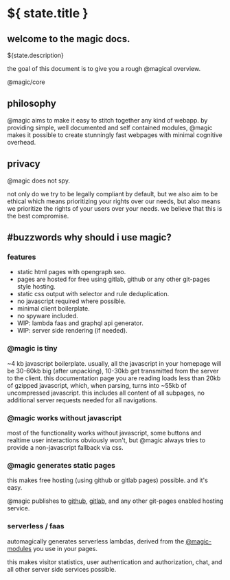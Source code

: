 # ${ state.title }

## welcome to the magic docs.

${state.description}

the goal of this document is to give you a rough @magical overview.

<GitBadges>@magic/core</GitBadges>

## philosophy

@magic aims to make it easy to stitch together any kind of webapp.
by providing simple, well documented and self contained modules,
@magic makes it possible to create stunningly fast
webpages with minimal cognitive overhead.

## privacy

@magic does not spy.

not only do we try to be legally compliant by default,
but we also aim to be ethical
which means prioritizing your rights over our needs,
but also means we prioritize the rights of your users over your needs.
we believe that this is the best compromise.

## #buzzwords why should i use magic?

### features

- static html pages with opengraph seo.
- pages are hosted for free using gitlab, github or any other git-pages style hosting.
- static css output with selector and rule deduplication.
- no javascript required where possible.
- minimal client boilerplate.
- no spyware included.
- WIP: lambda faas and graphql api generator.
- WIP: server side rendering (if needed).

### @magic is tiny

~4 kb javascript boilerplate.
usually, all the javascript in your homepage will be 30-60kb big (after unpacking),
10-30kb get transmitted from the server to the client.
this documentation page you are reading loads less than 20kb of gzipped javascript,
which, when parsing, turns into ~55kb of uncompressed javascript.
this includes all content of all subpages, no additional server requests needed for all navigations.

### @magic works without javascript

most of the functionality works without javascript,
some buttons and realtime user interactions obviously won't,
but @magic always tries to provide a non-javascript fallback via css.

### @magic generates static pages

this makes free hosting (using github or gitlab pages) possible. and it's easy.

@magic publishes to [github](https://github.com), [gitlab](https://about.gitlab.com/),
and any other git-pages enabled hosting service.

### serverless / faas

automagically generates
serverless lambdas, derived from the
[@magic-modules](https://github.com/magic-modules/)
you use in your pages.

this makes visitor statistics, user authentication and authorization,
chat, and all other server side services possible.

